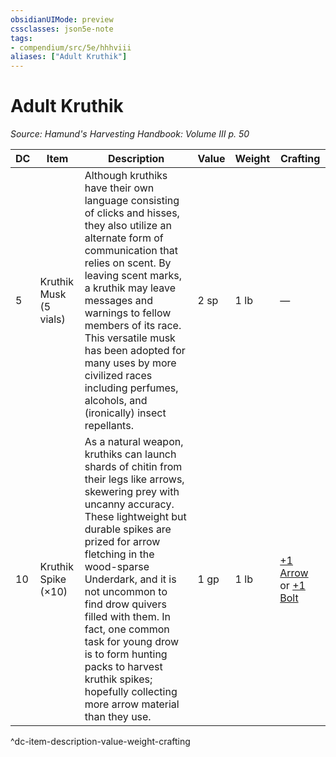 ```yaml
---
obsidianUIMode: preview
cssclasses: json5e-note
tags:
- compendium/src/5e/hhhviii
aliases: ["Adult Kruthik"]
---
```

# Adult Kruthik
*Source: Hamund's Harvesting Handbook: Volume III p. 50* 

| DC | Item | Description | Value | Weight | Crafting |
|----|------|-------------|-------|--------|----------|
| 5 | Kruthik Musk (5 vials) | Although kruthiks have their own language consisting of clicks and hisses, they also utilize an alternate form of communication that relies on scent. By leaving scent marks, a kruthik may leave messages and warnings to fellow members of its race. This versatile musk has been adopted for many uses by more civilized races including perfumes, alcohols, and (ironically) insect repellants. | 2 sp | 1 lb | — |
| 10 | Kruthik Spike (×10) | As a natural weapon, kruthiks can launch shards of chitin from their legs like arrows, skewering prey with uncanny accuracy. These lightweight but durable spikes are prized for arrow fletching in the wood-sparse Underdark, and it is not uncommon to find drow quivers filled with them. In fact, one common task for young drow is to form hunting packs to harvest kruthik spikes; hopefully collecting more arrow material than they use. | 1 gp | 1 lb | [+1 Arrow](compendium/items/1-ammunition.md) or [+1 Bolt](compendium/items/1-ammunition.md) |
^dc-item-description-value-weight-crafting
